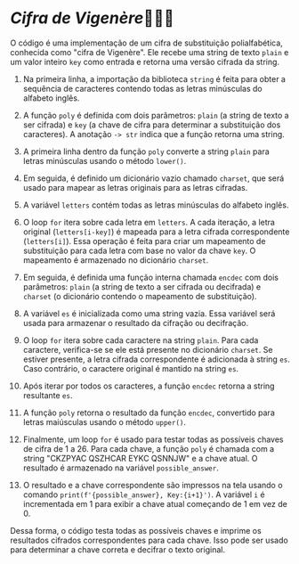 # <i>Cifra de Vigenère</i>👨🏻‍💻
O código é uma implementação de um cifra de substituição polialfabética, conhecida como "cifra de Vigenère". Ele recebe uma string de texto `plain` e um valor inteiro `key` como entrada e retorna uma versão cifrada da string.

1. Na primeira linha, a importação da biblioteca `string` é feita para obter a sequência de caracteres contendo todas as letras minúsculas do alfabeto inglês.

2. A função `poly` é definida com dois parâmetros: `plain` (a string de texto a ser cifrada) e `key` (a chave de cifra para determinar a substituição dos caracteres). A anotação `-> str` indica que a função retorna uma string.

3. A primeira linha dentro da função `poly` converte a string `plain` para letras minúsculas usando o método `lower()`.

4. Em seguida, é definido um dicionário vazio chamado `charset`, que será usado para mapear as letras originais para as letras cifradas.

5. A variável `letters` contém todas as letras minúsculas do alfabeto inglês.

6. O loop `for` itera sobre cada letra em `letters`. A cada iteração, a letra original (`letters[i-key]`) é mapeada para a letra cifrada correspondente (`letters[i]`). Essa operação é feita para criar um mapeamento de substituição para cada letra com base no valor da chave `key`. O mapeamento é armazenado no dicionário `charset`.

7. Em seguida, é definida uma função interna chamada `encdec` com dois parâmetros: `plain` (a string de texto a ser cifrada ou decifrada) e `charset` (o dicionário contendo o mapeamento de substituição).

8. A variável `es` é inicializada como uma string vazia. Essa variável será usada para armazenar o resultado da cifração ou decifração.

9. O loop `for` itera sobre cada caractere na string `plain`. Para cada caractere, verifica-se se ele está presente no dicionário `charset`. Se estiver presente, a letra cifrada correspondente é adicionada à string `es`. Caso contrário, o caractere original é mantido na string `es`.

10. Após iterar por todos os caracteres, a função `encdec` retorna a string resultante `es`.

11. A função `poly` retorna o resultado da função `encdec`, convertido para letras maiúsculas usando o método `upper()`.

12. Finalmente, um loop `for` é usado para testar todas as possíveis chaves de cifra de 1 a 26. Para cada chave, a função `poly` é chamada com a string "CKZPYAC QSZHCAR EYKC QSNNJW" e a chave atual. O resultado é armazenado na variável `possible_answer`.

13. O resultado e a chave correspondente são impressos na tela usando o comando `print(f'{possible_answer}, Key:{i+1}')`. A variável `i` é incrementada em 1 para exibir a chave atual começando de 1 em vez de 0.

Dessa forma, o código testa todas as possíveis chaves e imprime os resultados cifrados correspondentes para cada chave. Isso pode ser usado para determinar a chave correta e decifrar o texto original.
